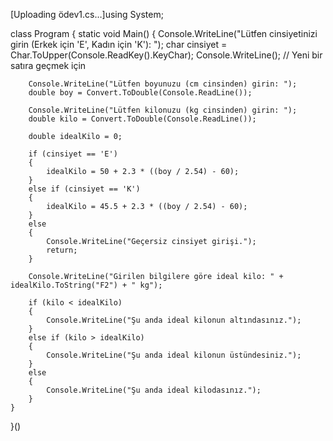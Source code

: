 [Uploading ödev1.cs…]using System;

class Program
{
    static void Main()
    {
        Console.WriteLine("Lütfen cinsiyetinizi girin (Erkek için 'E', Kadın için 'K'): ");
        char cinsiyet = Char.ToUpper(Console.ReadKey().KeyChar);
        Console.WriteLine(); // Yeni bir satıra geçmek için

        Console.WriteLine("Lütfen boyunuzu (cm cinsinden) girin: ");
        double boy = Convert.ToDouble(Console.ReadLine());

        Console.WriteLine("Lütfen kilonuzu (kg cinsinden) girin: ");
        double kilo = Convert.ToDouble(Console.ReadLine());

        double idealKilo = 0;

        if (cinsiyet == 'E')
        {
            idealKilo = 50 + 2.3 * ((boy / 2.54) - 60);
        }
        else if (cinsiyet == 'K')
        {
            idealKilo = 45.5 + 2.3 * ((boy / 2.54) - 60);
        }
        else
        {
            Console.WriteLine("Geçersiz cinsiyet girişi.");
            return;
        }

        Console.WriteLine("Girilen bilgilere göre ideal kilo: " + idealKilo.ToString("F2") + " kg");

        if (kilo < idealKilo)
        {
            Console.WriteLine("Şu anda ideal kilonun altındasınız.");
        }
        else if (kilo > idealKilo)
        {
            Console.WriteLine("Şu anda ideal kilonun üstündesiniz.");
        }
        else
        {
            Console.WriteLine("Şu anda ideal kilodasınız.");
        }
    }
}()
